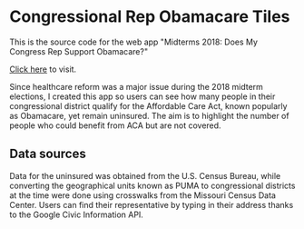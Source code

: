 # Congressional Rep Obamacare Tiles #

This is the source code for the web app "Midterms 2018: Does My Congress Rep Support Obamacare?" 

[Click here](http://pictograf.org/does-my-congress-rep-support-obamacare/) to visit. 

Since healthcare reform was a major issue during the 2018 midterm elections, I created this app so users can see how many people in their congressional district qualify for the Affordable Care Act, known popularly as Obamacare, yet remain uninsured. The aim is to highlight the number of people who could benefit from ACA but are not covered. 

## Data sources ##

Data for the uninsured was obtained from the U.S. Census Bureau, while converting the geographical units known as PUMA to congressional districts at the time were done using crosswalks from the Missouri Census Data Center. Users can find their representative by typing in their address thanks to the Google Civic Information API.




